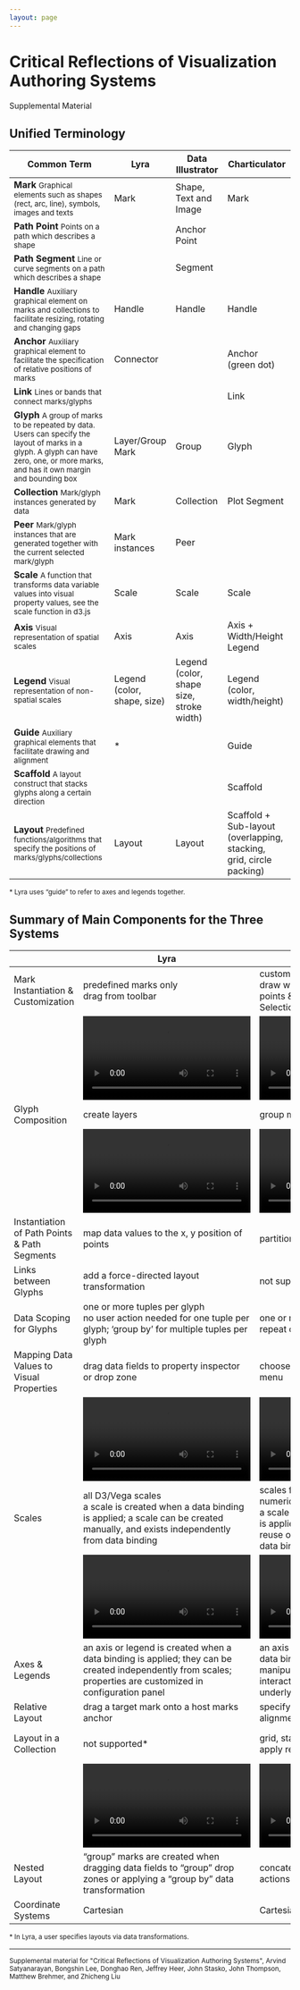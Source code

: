 ```yaml
---
layout: page
---
```


# Critical Reflections of Visualization Authoring Systems

<div class="subtitle">Supplemental Material</div>

## Unified Terminology

<table class="table-terminology">

  <thead>
    <tr>
      <th>Common Term</th>
      <th>Lyra</th>
      <th>Data Illustrator</th>
      <th>Charticulator</th>
    </tr>
  </thead>
  <tbody>
    <tr>
      <td>
        <strong>Mark</strong>
        <small>Graphical elements such as shapes (rect, arc, line), symbols, images and texts</small>
      </td>
      <td>Mark</td>
      <td>Shape, Text and Image</td>
      <td>Mark</td>
    </tr>
    <tr>
      <td>
        <strong>Path Point</strong>
        <small>Points on a path which describes a shape</small>
      </td>
      <td></td>
      <td>Anchor Point</td>
      <td></td>
    </tr>
    <tr>
      <td>
        <strong>Path Segment</strong>
        <small>Line or curve segments on a path which describes a shape</small>
      </td>
      <td></td>
      <td>Segment</td>
      <td></td>
    </tr>
    <tr>
      <td>
        <strong>Handle</strong>
        <small>Auxiliary graphical element on marks and collections to facilitate resizing, rotating and changing gaps</small>
      </td>
      <td>Handle</td>
      <td>Handle</td>
      <td>Handle</td>
    </tr>
    <tr>
      <td>
        <strong>Anchor</strong>
        <small>Auxiliary graphical element to facilitate the specification of relative positions of marks</small>
      </td>
      <td>Connector</td>
      <td></td>
      <td>Anchor (green dot)</td>
    </tr>
    <tr>
      <td>
        <strong>Link</strong>
        <small>Lines or bands that connect marks/glyphs</small>
      </td>
      <td></td>
      <td></td>
      <td>Link</td>
    </tr>
    <tr>
      <td>
        <strong>Glyph</strong>
        <small>A group of marks to be repeated by data. Users can specify the layout of marks in a glyph. A glyph can have zero, one, or more marks, and has it own margin and bounding box</small>
      </td>
      <td>Layer/Group Mark</td>
      <td>Group</td>
      <td>Glyph</td>
    </tr>
    <tr>
      <td>
        <strong>Collection</strong>
        <small>Mark/glyph instances generated by data</small>
      </td>
      <td>Mark</td>
      <td>Collection</td>
      <td>Plot Segment</td>
    </tr>
    <tr>
      <td>
        <strong>Peer</strong>
        <small>Mark/glyph instances that are generated together with the current selected mark/glyph</small>
      </td>
      <td>Mark instances</td>
      <td>Peer</td>
      <td></td>
    </tr>
    <tr>
      <td>
        <strong>Scale</strong>
        <small>A function that transforms data variable values into visual property values, see the scale function in d3.js</small>
      </td>
      <td>Scale</td>
      <td>Scale</td>
      <td>Scale</td>
    </tr>
    <tr>
      <td>
        <strong>Axis</strong>
        <small>Visual representation of spatial scales</small>
      </td>
      <td>Axis</td>
      <td>Axis</td>
      <td>Axis + Width/Height Legend</td>
    </tr>
    <tr>
      <td>
        <strong>Legend</strong>
        <small>Visual representation of non-spatial scales</small>
      </td>
      <td>Legend (color, shape, size)</td>
      <td>Legend (color, shape size, stroke width)</td>
      <td>Legend (color, width/height)</td>
    </tr>
    <tr>
      <td>
        <strong>Guide</strong>
        <small>Auxiliary graphical elements that facilitate drawing and alignment</small>
      </td>
      <td>*</td>
      <td></td>
      <td>Guide</td>
    </tr>
    <tr>
      <td>
        <strong>Scaffold</strong>
        <small>A layout construct that stacks glyphs along a certain direction</small>
      </td>
      <td></td>
      <td></td>
      <td>Scaffold</td>
    </tr>
    <tr>
      <td>
        <strong>Layout</strong>
        <small>Predefined functions/algorithms that specify the positions of marks/glyphs/collections</small>
      </td>
      <td>Layout</td>
      <td>Layout</td>
      <td>Scaffold + Sub-layout (overlapping, stacking, grid, circle packing)</td>
    </tr>
  </tbody>
</table>

<small>\* Lyra uses “guide” to refer to axes and legends together.</small>

## Summary of Main Components for the Three Systems

<table class="table-summary">
  <thead>
    <tr>
      <th></th>
      <th>Lyra</th>
      <th>Data Illustrator</th>
      <th>Charticulator</th>
    </tr>
  </thead>
  <tbody>
    <tr class="row-with-video">
      <td>Mark Instantiation & Customization</td>
      <td>
        <div class="what">predefined marks only</div>
        <div class="how">drag from toolbar</div>
      </td>
      <td>
        <div class="what">custom vector shapes</div>
        <div class="how">draw with Pen Tool; manipulate path points & segments using Direct Selection Tool</div>
      </td>
      <td>
        <div class="what">predefined marks only</div>
        <div class="how">drag from toolbar; draw in glyph editor</div>
      </td>
    </tr>
    <tr class="row-video">
      <td></td>
      <td><video src="videos/CreateMark-L.mp4"></video></td>
      <td><video src="videos/CreateMark-D.mp4"></video></td>
      <td><video src="videos/CreateMark-C.mp4"></video></td>
    </tr>
    <tr class="row-with-video">
      <td>Glyph Composition</td>
      <td>
        <div class="how">create layers</div>
      </td>
      <td>
        <div class="how">group marks </div>
      </td>
      <td>
        <div class="how">compose in glyph editor</div>
      </td>
    </tr>
    <tr class="row-video">
      <td></td>
      <td><video src="videos/CreateText-L.mp4"></video></td>
      <td><video src="videos/CreateText-D.mp4"></video></td>
      <td><video src="videos/CreateText-C.mp4"></video></td>
    </tr>
    <tr>
      <td>Instantiation of Path Points & Path Segments</td>
      <td>
        <div class="how">map data values to the x, y position of points</div>
      </td>
      <td>
        <div class="how">partition line marks; draw with Pen Tool</div>
      </td>
      <td>
        <div class="how">connect glyphs on canvas using “linking” tool</div>
      </td>
    </tr>
    <tr>
      <td>Links between Glyphs</td>
      <td>
        <div class="how">add a force-directed layout transformation</div>
      </td>
      <td>
        not supported
      </td>
      <td>
        <div class="how">connect glyphs on canvas using “linking” tool</div>
      </td>
    </tr>
    <tr>
      <td>Data Scoping for Glyphs</td>
      <td>
        <div class="what">one or more tuples per glyph</div>
        <div class="how">no user action needed for one tuple per glyph; ‘group by’ for multiple tuples per glyph</div>
      </td>
      <td>
        <div class="what">one or more tuples per glyph</div>
        <div class="how">repeat or partition</div>
      </td>
      <td>
        <div class="what">one or more tuples per glyph</div>
        <div class="how">no user action needed for one tuple per glyph; ‘group by’ for multiple tuples per glyph</div>
      </td>
    </tr>
    <tr class="row-with-video">
      <td>Mapping Data Values to Visual Properties</td>
      <td>
        <div class="how">drag data fields to property inspector or drop zone</div>
      </td>
      <td>
        <div class="how">choose data field from drop-down menu</div>
      </td>
      <td>
        <div class="how">perform either method</div>
      </td>
    </tr>
    <tr class="row-video">
      <td></td>
      <td><video src="videos/HeightMapping-L.mp4"></video></td>
      <td><video src="videos/HeightMapping-D.mp4"></video></td>
      <td><video src="videos/HeightMapping-C.mp4"></video></td>
    </tr>
    <tr class="row-with-video">
      <td>Scales</td>
      <td>
        <div class="what">all D3/Vega scales</div>
        <div class="how">a scale is created when a data binding is applied; a scale can be created manually, and exists independently from data binding</div>
      </td>
      <td>
        <div class="what">scales for categorical, temporal numerical data</div>
        <div class="how">a scale is created when a data binding is applied; users choose whether to reuse or merge a scale from a previous data binding</div>
      </td>
      <td>
        <div class="what">scales for categorical, temporal numerical data</div>
        <div class="how">a scale is created when a data binding is applied; by default, reuses a scale from a previous data binding</div>
      </td>
    </tr>
    <tr class="row-video">
      <td></td>
      <td><video src="videos/ColorMapping-L.mp4"></video></td>
      <td><video src="videos/ColorMapping-D.mp4"></video></td>
      <td><video src="videos/ColorMapping-C.mp4"></video></td>
    </tr>
    <tr>
      <td>Axes & Legends</td>
      <td>
        <div class="how">an axis or legend is created when a data binding is applied; they can be created independently from scales; properties are customized in configuration panel</div>
      </td>
      <td>
        <div class="how">an axis or a legend is created when a data binding is applied; they can be manipulated through on-canvas interaction, which changes the underlying scale</div>
      </td>
      <td>
        <div class="how">an axis or a legend is customized through configuration panel; a legend needs to be explicitly added through a button-click</div>
      </td>
    </tr>
    <tr>
      <td>Relative Layout</td>
      <td>
        <div class="how">drag a target mark onto a host marks anchor</div>
      </td>
      <td>
        <div class="how">specify through grouping, distribution & alignment</div>
      </td>
      <td>
        <div class="how">specify through anchors, guides, handles, margins & alignment</div>
      </td>
    </tr>
    <tr class="row-with-video">
      <td>Layout in a Collection</td>
      <td>
        <div class="how">not supported*</div>
      </td>
      <td>
        <div class="what">grid, stacking</div>
        <div class="how">apply repeat/ partition actions</div>
      </td>
      <td>
        <div class="what">grid, stacking, circle packing</div>
        <div class="how">use scaffolds and sub-layouts to position glyphs</div>
      </td>
    </tr>
    <tr class="row-video">
      <td></td>
      <td><video src="videos/SetupLayout-L.mp4"></video></td>
      <td><video src="videos/SetupLayout-D.mp4"></video></td>
      <td><video src="videos/SetupLayout-C.mp4"></video></td>
    </tr>
    <tr>
      <td>Nested Layout</td>
      <td>
        <div class="how">“group” marks are created when dragging data fields to “group” drop zones or applying a “group by” data transformation</div>
      </td>
      <td>
        <div class="how">concatenate repeat and partition actions in a flexible order</div>
      </td>
      <td>
        <div class="how">map categorical data columns to X & Y axes and apply sub-layout; embed a Charticulator template as a nested chart</div>
      </td>
    </tr>
    <tr>
      <td>Coordinate Systems</td>
      <td>
        <div class="what">Cartesian</div>
      </td>
      <td>
        <div class="what">Cartesian</div>
      </td>
      <td>
        <div class="what">Cartesian, polar, and arbitrary curve</div>
        <div class="how">drag from toolbar into a plot segment</div>
      </td>
    </tr>
  </tbody>
</table>

<small>\* In Lyra, a user specifies layouts via data transformations.</small>

<script type="text/javascript">
d3.selectAll("video").each(function() {
  var videoElement = this;
  d3.select(videoElement).on("click", function() {
    var wrapper = d3.select("body").append("div").attr("class", "popup-video-wrapper");
    var inner = wrapper.append("div").attr("class", "popup-video");
    var popupVideo = inner.append("video")
      .attr("src", videoElement.src)
      .attr("autoplay", true)
      .attr("controls", true);
    inner.on("click", function(e) {
      d3.event.stopPropagation();
    });
    wrapper.on("click", function() {
      wrapper.remove();
      window.removeEventListener("keydown", onEscape);
    });
    var onEscape = function(e) {
      if(e.keyCode == 27) {
        wrapper.remove();
        window.removeEventListener("keydown", onEscape);
      }
    };
    window.addEventListener("keydown", onEscape);
  });
});
</script>

<hr />

<small>Supplemental material for "Critical Reflections of Visualization Authoring Systems",
Arvind Satyanarayan, Bongshin Lee, Donghao Ren, Jeffrey Heer, John Stasko, John Thompson, Matthew Brehmer, and Zhicheng Liu</small>